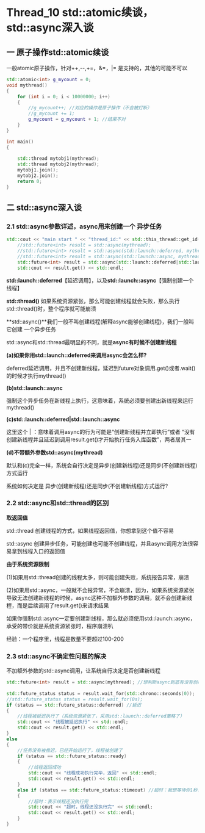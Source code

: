 # Thread_10 std::atomic续谈，std::async深入谈

## 一  原子操作std::atomic续谈

一般atomic原子操作，针对++,--,+=，&=，|= 是支持的，其他的可能不可以

```c++
std::atomic<int> g_mycount = 0;
void mythread()
{
	for (int i = 0; i < 10000000; i++)
	{
		//g_mycount++; //对应的操作是原子操作（不会被打断）
		//g_mycount += 1;
		g_mycount = g_mycount + 1; //结果不对
	}
}

int main()
{
 
	std::thread mytobj1(mythread);
	std::thread mytobj2(mythread);
	mytobj1.join();
	mytobj2.join();
	return 0;
}
```

## 二 std::async深入谈

### 2.1 std::async参数详述，async用来创建一个 异步任务

```c++
std::cout << "main start " << "thread_id:" << std::this_thread::get_id() << std::endl;
	//std::future<int> result = std::async(mythread);
	//std::future<int> result = std::async(std::launch::deferred, mythread); //deferred延迟调用，并且不创建新线程，延迟到future对象调用.get()或者.wait()的时候才执行mythread()
	//std::future<int> result = std::async(std::launch::async, mythread);
	std::future<int> result = std::async(std::launch::deferred|std::launch::async, mythread);
	std::cout << result.get() << std::endl;
```

**std::launch::deferred**【延迟调用】，以及**std::launch::async**【强制创建一个线程】

**std::thread()** 如果系统资源紧张，那么可能创建线程就会失败，那么执行std::thread()时，整个程序就可能崩溃

**std::async()**我们一般不叫创建线程(解释async能够创建线程)，我们一般叫它创建 一个异步任务

std::async和std::thread最明显的不同，就是**async有时候不创建新线程**



**(a)如果你用std::launch::deferred来调用async会怎么样?**

 deferred延迟调用，并且不创建新线程，延迟到future对象调用.get()或者.wait()的时候才执行mythread()

**(b)std::launch::async**

强制这个异步任务在新线程上执行，这意味着，系统必须要创建出新线程来运行mythread()

**(c)std::launch::deferred|std::launch::async**

这里这个 | ：意味着调用async的行为可能是“创建新线程并立即执行”或者 “没有创建新线程并且延迟到调用result.get()才开始执行任务入库函数”，两者居其一

**(d)不带额外参数std::async(mythread)**

默认和(c)完全一样，系统会自行决定是异步(创建新线程)还是同步(不创建新线程)方式运行



系统如何决定是 异步(创建新线程)还是同步(不创建新线程)方式运行?

### 2.2 std::async和std::thread的区别

**取返回值**

std::thread 创建线程的方式，如果线程返回值，你想拿到这个值不容易

std::async 创建异步任务，可能创建也可能不创建线程，并且async调用方法很容易拿到线程入口的返回值

**由于系统资源限制**

(1)如果用std::thread创建的线程太多，则可能创建失败，系统报告异常，崩溃

(2)如果用std::async，一般就不会报异常，不会崩溃，因为，如果系统资源紧张导致无法创建新线程的时候，async这种不加额外参数的调用，就不会创建新线程，而是后续调用了result.get()来请求结果

如果你强制std::async一定要创建新线程，那么就必须使用std::launch::async，承受的带价就是系统资源紧张时，程序崩溃叭

经验：一个程序里，线程是数量不要超过100-200



### 2.3 std::async不确定性问题的解决

不加额外参数的std::async调用，让系统自行决定是否创建新线程

```c++
std::future<int> result = std::async(mythread); //想判断async到底有没有创建新线程立即执行还是
	
std::future_status status = result.wait_for(std::chrono::seconds(0));
//std::future_status status = result.wait_for(0s);
if (status == std::future_status::deferred) //延迟
{
    //线程被延迟执行了（系统资源紧张了，采用std::launch::deferred策略了）
    std::cout << "线程被延迟执行" << std::endl;
    std::cout << result.get() << std::endl;
}
else
{
    //任务没有被推迟，已经开始运行了，线程被创建了
    if (status == std::future_status::ready)
    {
        //线程返回成功
        std::cout << "线程成功执行完毕，返回" << std::endl;
        std::cout << result.get() << std::endl;
    }
    else if (status == std::future_status::timeout) //超时：我想等待你1秒，希望你返回，你没有返回，那么status=timeout
    {
        //超时：表示线程还没执行完
        std::cout << "超时，线程还没执行完" << std::endl;
        std::cout << result.get() << std::endl;
    }
}
```

